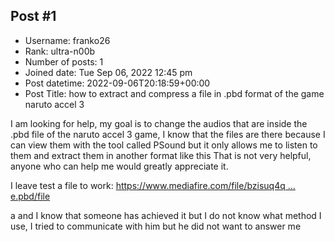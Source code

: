 ## Post #1
- Username: franko26
- Rank: ultra-n00b
- Number of posts: 1
- Joined date: Tue Sep 06, 2022 12:45 pm
- Post datetime: 2022-09-06T20:18:59+00:00
- Post Title: how to extract and compress a file in .pbd format of the game naruto accel 3

I am looking for help, my goal is to change the audios that are inside the .pbd file of the naruto accel 3 game, I know that the files are there because I can view them with the tool called PSound but it only allows me to listen to them and extract them in another format like this That is not very helpful, anyone who can help me would greatly appreciate it.

I leave test a file to work: [https://www.mediafire.com/file/bzisuq4q ... e.pbd/file](https://www.mediafire.com/file/bzisuq4q2817eyd/PL57_e.pbd/file)

a and I know that someone has achieved it but I do not know what method I use, I tried to communicate with him but he did not want to answer me
